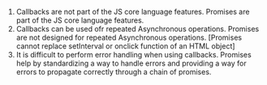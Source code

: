 1. Callbacks are not part of the JS core language features.
   Promises are part of the JS core language features.
2. Callbacks can be used ofr repeated Asynchronous operations.
   Promises are not designed for repeated Asynchronous operations. [Promises cannot replace setInterval or onclick function of an HTML object]
3. It is difficult to perform error handling when using callbacks.
   Promises help by standardizing a way to handle errors and providing a way for errors to propagate correctly through a chain of promises.
   